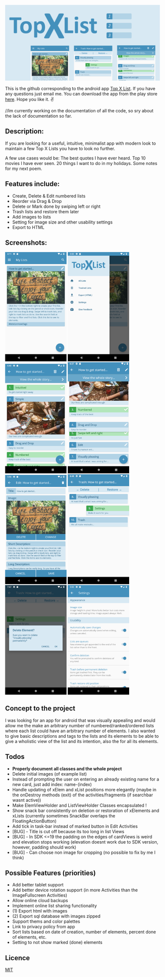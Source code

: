 [![N|Solid](ReadmeImages/First_Playstore_Feature_Graphic.png)](https://nodesource.com/products/nsolid)

This is the github corresponding to the android app [Top X List](https://play.google.com/store/apps/details?id=com.whynoteasy.topxlist&hl=en). If you have any questions just email me. You can download the app from the play store [here](https://play.google.com/store/apps/details?id=com.whynoteasy.topxlist&hl=en). Hope you like it. ✌️

//Im currently working on the documentation of all the code, so sry about the lack of documentation so far.

## Description:

If you are looking for a useful, intuitive, minimalist app with modern look to maintain a few Top X Lists you have to look no further.

A few use cases would be: The best quotes I have ever heard. Top 10 movies I have ever seen. 20 things I want to do in my holidays. Some notes for my next poem.

## Features include:
* Create, Delete & Edit numbered lists
* Reorder via Drag & Drop
* Delete or Mark done by swiping left or right
* Trash lists and restore them later
* Add images to lists
* Setting for image size and other usability settings
* Export to HTML

## Screenshots:

<img src="ReadmeImages/image_00.png" alt="Start Screen" width="200"/>
<img src="ReadmeImages/image_01.png" alt="Navigation Drawer" width="200"/>
<img src="ReadmeImages/image_02.png" alt="List View" width="200"/>
<img src="ReadmeImages/image_03.png" alt="Dragging" width="200"/>
<img src="ReadmeImages/image_04.png" alt="Editing" width="200"/>
<img src="ReadmeImages/image_05.png" alt="Swiping" width="200"/>
<img src="ReadmeImages/image_06.png" alt="Alert Dialog" width="200"/>
<img src="ReadmeImages/image_07.png" alt="Settings" width="200"/>

## Concept to the project

I was looking for an app for android that was visually appealing and would allow me the make an arbitrary number of numbered/ranked/ordered lists where each list could have an arbitrary number of elements. I also wanted to give basic descriptions and tags to the lists and its elements to be able to give a wholistic view of the list and its intention, also the for all its elements.

## Todos 

* **Properly document all classes and the whole project**
* Delete initial images (of example list) 
* Instead of prompting the user on entering an already existing name for a new card, just add index: name-(index)
* Handle updating of xElem and xList positions more elegantly (maybe in the onDestroy methods (exit) of the activities/fragments (if searchbar wasnt active))
* Make ElemViewHolder and ListViewHolder Classes encapsulated !
* Show snack bar consistently on deletion or restoration of xElements and xLists (currently sometimes SnackBar overlaps the FloatingActionButton)
* Add tick in task-bar instead of marked button in Edit Activities
* [BUG] - Title is cut off because its too long in list Views
* [BUG] - In SDK <=19 the padding on the edges of cardViews is weird and elevation stops working (elevation doesnt work due to SDK version, however, padding should work)
* [BUG] - Can choose non image for cropping (no possible to fix by me I think)

## Possible Features (priorities)

* Add better tablet support
* Add better device rotation support (in more Activities than the ImageFullscreen Activities)
* Allow online cloud backups
* Implement online list sharing functionality
* (1) Export html with images
* (2) Export sql database with images zipped
* Support thems and color palettes
* Link to privacy policy from app
* Sort lists based on date of creation, number of elements, percent done of elements, etc.
* Setting to not show marked (done) elements

## Licence

[MIT](LICENCE)
